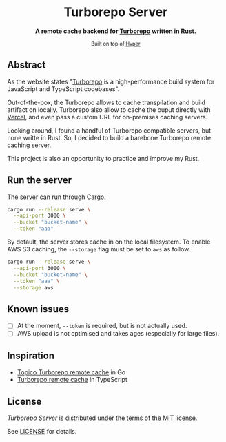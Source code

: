 <div align="center">
  <h1>Turborepo Server</h1>
  <p>
    <b>
      A remote cache backend for
      <a href="https://turbo.build/repo" target="_blank">Turborepo</a> written in Rust.
    </b>
  </p>
  <sub>
    Built on top of
    <a href="https://github.com/hyperium/hyper" target="_blank">Hyper</a>
  </sub>
</div>

## Abstract
As the website states "[Turborepo](https://turbo.build/repo) is a high-performance
build system for JavaScript and TypeScript codebases".

Out-of-the-box, the Turborepo allows to cache transpilation and build artifact on
locally. Turborepo also allow to cache the ouput directly with [Vercel](https://vercel.com/dashboard),
and even pass a custom URL for on-premises caching servers.

Looking around, I found a handful of Turborepo compatible servers, but none writte
in Rust. So, I decided to build a barebone Turborepo remote caching server.

This project is also an opportunity to practice and improve my Rust.

## Run the server

The server can run through Cargo.

```sh
cargo run --release serve \
  --api-port 3000 \
  --bucket "bucket-name" \
  --token "aaa"
```

By default, the server stores cache in on the local filesystem.
To enable AWS S3 caching, the `--storage` flag must be set to `aws` as follow.

```sh
cargo run --release serve \
  --api-port 3000 \
  --bucket "bucket-name" \
  --token "aaa" \
  --storage aws
```

## Known issues

- [ ] At the moment, `--token` is required, but is not actually used.
- [ ] AWS upload is not optimised and takes ages (especially for large files).

## Inspiration

- [Topico Turborepo remote cache](https://github.com/Tapico/tapico-turborepo-remote-cache) in Go
- [Turborepo remote cache](https://github.com/ducktors/turborepo-remote-cache) in TypeScript

## License

_Turborepo Server_ is distributed under the terms of the MIT license.

See [LICENSE](LICENSE) for details.